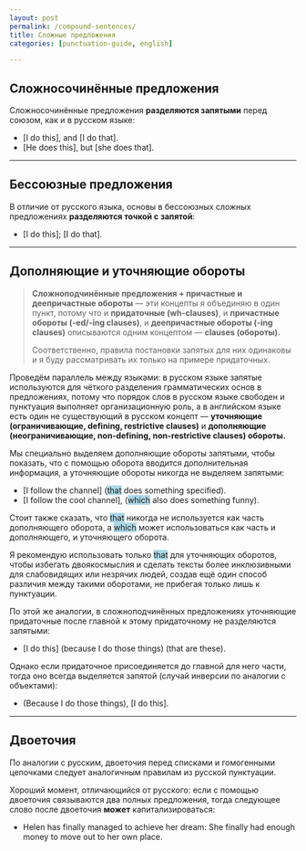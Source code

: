 ```yaml
---
layout: post
permalink: /compound-sentences/
title: Сложные предложения
categories: [punctuation-guide, english]

---
```


## Сложносочинённые предложения
Сложносочинённые предложения **разделяются запятыми** перед союзом, как и в русском языке:

* [I do this], and [I do that].
* [He does this], but [she does that].

---

## Бессоюзные предложения
В отличие от русского языка, основы в бессоюзных сложных предложениях **разделяются точкой с запятой**:

* [I do this]; [I do that].

---

## Дополняющие и уточняющие обороты

> **Сложноподчинённые предложения + причастные и деепричастные обороты** — эти концепты я объединяю в один пункт, потому что и **придаточные (wh-clauses)**, и **причастные обороты (-ed/-ing clauses)**, и **деепричастные обороты (-ing clauses)** описываются одним концептом — **clauses (обороты).** 
> 
> Соответственно, правила постановки запятых для них одинаковы и я буду рассматривать их только на примере придаточных.

Проведём параллель между языками: в русском языке запятые используются для чёткого разделения грамматических основ в предложениях, потому что порядок слов в русском языке свободен и пунктуация выполняет организационную роль, а в английском языке есть один не существующий в русском концепт — **уточняющие (ограничивающие, defining, restrictive clauses)** и **дополняющие (неограничивающие, non-defining, non-restrictive clauses) обороты.** 

Мы специально выделяем дополняющие обороты запятыми, чтобы показать, что с помощью оборота вводится дополнительная информация, а уточняющие обороты никогда не выделяем запятыми:

* [I follow the channel] (<span style="background-color: lightblue;">that</span> does something specified).
* [I follow the cool channel], (<span style="background-color: lightblue;">which</span> also does something funny).

Стоит также сказать, что <span style="background-color: lightblue;">that</span> никогда не используется как часть дополняющего оборота, а <span style="background-color: lightblue;">which</span> может использоваться как часть и дополняющего, и уточняющего оборота. 

Я рекомендую использовать только <span style="background-color: lightblue;">that</span> для уточняющих оборотов, чтобы избегать двоякосмыслия и сделать тексты более инклюзивными для слабовидящих или незрячих людей, создав ещё один способ различия между такими оборотами, не прибегая только лишь к пунктуации.

По этой же аналогии, в сложноподчинённых предложениях уточняющие придаточные после главной к этому придаточному не разделяются запятыми:

* [I do this] (because I do those things) (that are these).

Однако если придаточное присоединяется до главной для него части, тогда оно всегда выделяется запятой (случай инверсии по аналогии с объектами):

* (Because I do those things), [I do this].

---

## Двоеточия

По аналогии с русским, двоеточия перед списками и гомогенными цепочками следует аналогичным правилам из русской пунктуации.

Хороший момент, отличающийся от русского: если с помощью двоеточия связываются два полных предложения, тогда следующее слово после двоеточия **может** капитализироваться:

* Helen has finally managed to achieve her dream: She finally had enough money to move out to her own place.